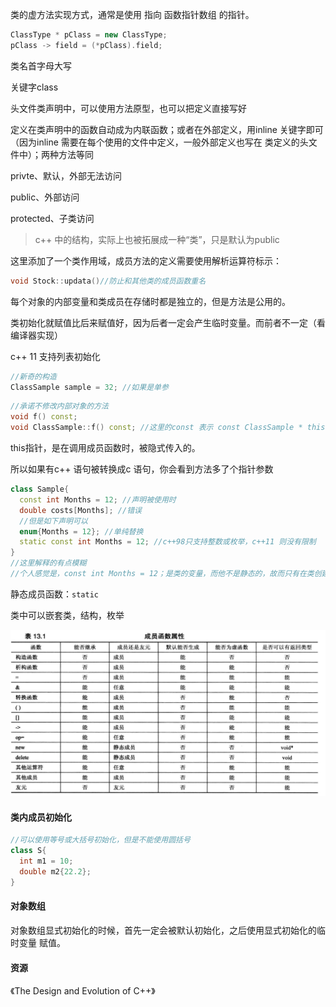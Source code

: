 类的虚方法实现方式，通常是使用 指向 函数指针数组 的指针。



```c++
ClassType * pClass = new ClassType;
pClass -> field = (*pClass).field;
```



类名首字母大写

关键字class 



头文件类声明中，可以使用方法原型，也可以把定义直接写好

定义在类声明中的函数自动成为内联函数；或者在外部定义，用inline 关键字即可（因为inline 需要在每个使用的文件中定义，一般外部定义也写在 类定义的头文件中）；两种方法等同

privte、默认，外部无法访问

public、外部访问

protected、子类访问

>c++ 中的结构，实际上也被拓展成一种“类”，只是默认为public



这里添加了一个类作用域，成员方法的定义需要使用解析运算符标示：

```c++
void Stock::updata()//防止和其他类的成员函数重名
```



每个对象的内部变量和类成员在存储时都是独立的，但是方法是公用的。



类初始化就赋值比后来赋值好，因为后者一定会产生临时变量。而前者不一定（看编译器实现）

c++ 11 支持列表初始化

```c++
//新奇的构造
ClassSample sample = 32; //如果是单参
```



```c++
//承诺不修改内部对象的方法
void f() const; 
void ClassSample::f() const; //这里的const 表示 const ClassSample * this;
```



this指针，是在调用成员函数时，被隐式传入的。

所以如果有c++ 语句被转换成c 语句，你会看到方法多了个指针参数



```c++
class Sample{
  const int Months = 12; //声明被使用时
  double costs[Months]; //错误
  //但是如下声明可以
  enum{Months = 12}; //单纯替换
  static const int Months = 12; //c++98只支持整数或枚举，c++11 则没有限制
}
//这里解释的有点模糊
//个人感觉是，const int Months = 12；是类的变量，而他不是静态的，故而只有在类创建的时候，才会真正的赋值为12（或者有修改的话，会是其他值）；而costs 声明的时候就使用了这个Months，这样在实际分配的时候，不能确定Months 还是12，即出现了冲突。
```



静态成员函数：`static`

类中可以嵌套类，结构，枚举



![image-20191031224416124](image-20191031224416124.png)

#### 类内成员初始化

```c++
//可以使用等号或大括号初始化，但是不能使用圆括号
class S{
  int m1 = 10;
  double m2{22.2};
}
```



#### 对象数组

对象数组显式初始化的时候，首先一定会被默认初始化，之后使用显式初始化的临时变量 赋值。



#### 资源

《The Design and Evolution of C++》